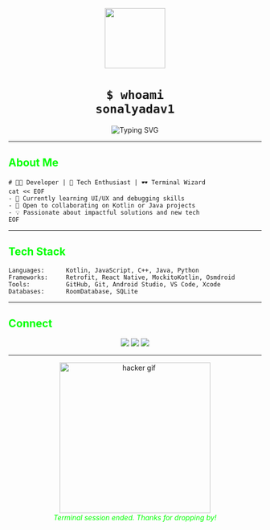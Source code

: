<p align="center">
  <img src="https://avatars.githubusercontent.com/u/879615838?v=4" width="120" />
</p>

<h1 align="center">
  <code>$ whoami<br/>sonalyadav1</code>
</h1>

<p align="center">
  <img src="https://readme-typing-svg.demolab.com?font=Fira+Code&size=24&pause=500&color=00FF00&width=435&lines=Welcome+to+my+terminal...;Coding+like+a+1337+hacker;>_Stay+curious!" alt="Typing SVG" />
</p>

---

## <span style="color:#00ff00;">About Me</span>

```shell
# 👩‍💻 Developer | 🚀 Tech Enthusiast | 🕶️ Terminal Wizard
cat << EOF
- 🔭 Currently learning UI/UX and debugging skills
- 🤝 Open to collaborating on Kotlin or Java projects
- 💡 Passionate about impactful solutions and new tech
EOF
```

---

## <span style="color:#00ff00;">Tech Stack</span>

```shell
Languages:      Kotlin, JavaScript, C++, Java, Python
Frameworks:     Retrofit, React Native, MockitoKotlin, Osmdroid
Tools:          GitHub, Git, Android Studio, VS Code, Xcode
Databases:      RoomDatabase, SQLite
```

---

## <span style="color:#00ff00;">Connect</span>

<p align="center">
  <a href="mailto:sonal.y6390@gmail.com"><img src="https://img.shields.io/badge/email-00ff00?style=for-the-badge&logo=gmail&logoColor=black" /></a>
  <a href="https://www.linkedin.com/in/sonal-yadav-193471238/"><img src="https://img.shields.io/badge/linkedin-00ff00?style=for-the-badge&logo=linkedin&logoColor=black" /></a>
  <a href="https://x.com/SonalYa944317"><img src="https://img.shields.io/badge/twitter-00ff00?style=for-the-badge&logo=twitter&logoColor=black" /></a>
</p>

---

<p align="center">
  <img src="https://media.giphy.com/media/3o7TKMt1VVNkHV2PaE/giphy.gif" width="300" alt="hacker gif" /><br/>
  <i><span style="color:#00ff00;">Terminal session ended. Thanks for dropping by!</span></i>
</p>
